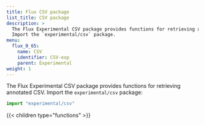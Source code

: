 ```yaml
---
title: Flux CSV package
list_title: CSV package
description: >
  The Flux Experimental CSV package provides functions for retrieving annotated CSV.
  Import the `experimental/csv` package.
menu:
  flux_0_65:
    name: CSV
    identifier: CSV-exp
    parent: Experimental
weight: 1
---
```


The Flux Experimental CSV package provides functions for retrieving annotated CSV.
Import the `experimental/csv` package:

```js
import "experimental/csv"
```

{{< children type="functions" >}}
